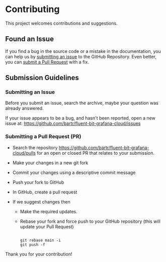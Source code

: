 # Contributing

This project welcomes contributions and suggestions.

## Found an Issue

If you find a bug in the source code or a mistake in the documentation, you can help us by [submitting an issue](#submit-issue) to the GitHub Repository. Even better, you can [submit a Pull Request](#submit-pr) with a fix.

## Submission Guidelines

### Submitting an Issue

Before you submit an issue, search the archive, maybe your question was already answered.

If your issue appears to be a bug, and hasn't been reported, open a new issue at: <https://github.com/bartr/fluent-bit-grafana-cloud/issues>

### Submitting a Pull Request (PR)

- Search the repository <https://github.com/bartr/fluent-bit-grafana-cloud/pulls> for an open or closed PR that relates to your submission.

- Make your changes in a new git fork
- Commit your changes using a descriptive commit message
- Push your fork to GitHub
- In GitHub, create a pull request
- If we suggest changes then
  - Make the required updates.
  - Rebase your fork and force push to your GitHub repository (this will update your Pull Request)

    ```shell

    git rebase main -i
    git push -f

    ```

Thank you for your contribution!
